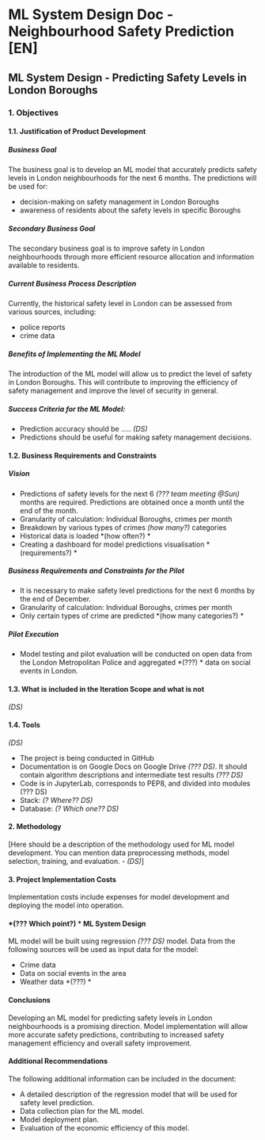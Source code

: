 # ML System Design Doc - Neighbourhood Safety Prediction [EN]
## ML System Design - Predicting Safety Levels in London Boroughs

### 1. Objectives
#### 1.1. Justification of Product Development

##### Business Goal
The business goal is to develop an ML model that accurately predicts safety levels in London neighbourhoods for the next 6 months. The predictions will be used for:
- decision-making on safety management in London Boroughs
- awareness of residents about the safety levels in specific Boroughs

##### Secondary Business Goal
The secondary business goal is to improve safety in London neighbourhoods through more efficient resource allocation and information available to residents.

##### Current Business Process Description
Currently, the historical  safety level in London can be assessed from various sources, including:
- police reports
- crime data

##### Benefits of Implementing the ML Model
The introduction of the ML model will allow us to predict the level of safety in London Boroughs. This will contribute to improving the efficiency of safety management and improve the level of security in general.

##### Success Criteria for the ML Model:
- Prediction accuracy should be ..... *(DS)*
- Predictions should be useful for making safety management decisions.

#### 1.2. Business Requirements and Constraints

##### Vision
- Predictions of safety levels for the next 6 *(??? team meeting @Sun)* months are required. Predictions are obtained once a month until the end of the month.
- Granularity of calculation: Individual Boroughs, crimes per month
- Breakdown by various types of crimes *(how many?)* categories
- Historical data is loaded *(how often?) *
- Creating a dashboard for model predictions visualisation *(requirements?) *

##### Business Requirements and Constraints for the Pilot
- It is necessary to make safety level predictions for the next 6 months by the end of December.
- Granularity of calculation: Individual Boroughs, crimes per month
- Only certain types of crime are predicted *(how many categories?) *

##### Pilot Execution
- Model testing and pilot evaluation will be conducted on open data from the London Metropolitan Police and aggregated *(???) * data on social events in London.

#### 1.3. What is included in the Iteration Scope and what is not
*(DS)*

#### 1.4. Tools
*(DS)*
- The project is being conducted in GitHub
- Documentation is on Google Docs on Google Drive *(??? DS)*. It should contain algorithm descriptions and intermediate test results *(??? DS)*
- Code is in JupyterLab, corresponds to PEP8, and divided into modules (??? DS)
- Stack: *(? Where?? DS)*
- Database: *(? Which one?? DS)*

#### 2. Methodology
[Here should be a description of the methodology used for ML model development. You can mention data preprocessing methods, model selection, training, and evaluation. - *(DS)*]

#### 3. Project Implementation Costs
Implementation costs include expenses for model development and deploying the model into operation.

#### *(??? Which point?) * ML System Design
ML model will be built using regression *(??? DS)* model. Data from the following sources will be used as input data for the model:
- Crime data
- Data on social events in the area
- Weather data *(???) *

#### Conclusions
Developing an ML model for predicting safety levels in London neighbourhoods is a promising direction. Model implementation will allow more accurate safety predictions, contributing to increased safety management efficiency and overall safety improvement.

#### Additional Recommendations
The following additional information can be included in the document:
- A detailed description of the regression model that will be used for safety level prediction.
- Data collection plan for the ML model.
- Model deployment plan.
- Evaluation of the economic efficiency of this model.
